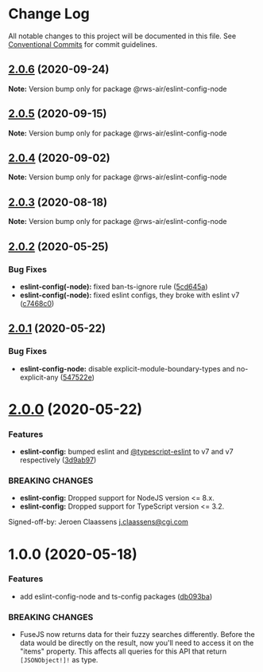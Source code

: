 # Change Log

All notable changes to this project will be documented in this file.
See [Conventional Commits](https://conventionalcommits.org) for commit guidelines.

## [2.0.6](https://github.com/RWS-NL/air-node-packages/compare/@rws-air/eslint-config-node@2.0.5...@rws-air/eslint-config-node@2.0.6) (2020-09-24)

**Note:** Version bump only for package @rws-air/eslint-config-node





## [2.0.5](https://github.com/RWS-NL/air-node-packages/compare/@rws-air/eslint-config-node@2.0.4...@rws-air/eslint-config-node@2.0.5) (2020-09-15)

**Note:** Version bump only for package @rws-air/eslint-config-node





## [2.0.4](https://github.com/RWS-NL/air-node-packages/compare/@rws-air/eslint-config-node@2.0.3...@rws-air/eslint-config-node@2.0.4) (2020-09-02)

**Note:** Version bump only for package @rws-air/eslint-config-node





## [2.0.3](https://github.com/RWS-NL/air-node-packages/compare/@rws-air/eslint-config-node@2.0.2...@rws-air/eslint-config-node@2.0.3) (2020-08-18)

**Note:** Version bump only for package @rws-air/eslint-config-node





## [2.0.2](https://github.com/RWS-NL/air-node-packages/compare/@rws-air/eslint-config-node@2.0.1...@rws-air/eslint-config-node@2.0.2) (2020-05-25)


### Bug Fixes

* **eslint-config(-node):** fixed ban-ts-ignore rule ([5cd645a](https://github.com/RWS-NL/air-node-packages/commit/5cd645af6b80de09ca0a5832847569035689a1ff))
* **eslint-config(-node):** fixed eslint configs, they broke with eslint v7 ([c7468c0](https://github.com/RWS-NL/air-node-packages/commit/c7468c09b83dca99954bac96e6b3555429cfcef3))





## [2.0.1](https://github.com/RWS-NL/air-node-packages/compare/@rws-air/eslint-config-node@2.0.0...@rws-air/eslint-config-node@2.0.1) (2020-05-22)


### Bug Fixes

* **eslint-config-node:** disable explicit-module-boundary-types and no-explicit-any ([547522e](https://github.com/RWS-NL/air-node-packages/commit/547522e8e8d69da9c403f11e7203fe2c67142816))





# [2.0.0](https://github.com/RWS-NL/air-node-packages/compare/@rws-air/eslint-config-node@1.0.0...@rws-air/eslint-config-node@2.0.0) (2020-05-22)


### Features

* **eslint-config:** bumped eslint and [@typescript-eslint](https://github.com/typescript-eslint) to v7 and v7 respectively ([3d9ab97](https://github.com/RWS-NL/air-node-packages/commit/3d9ab97f5d3b77ed32ecd7d752bd02c1586d5ec7))


### BREAKING CHANGES

* **eslint-config:** Dropped support for NodeJS version  <= 8.x.
* **eslint-config:** Dropped support for TypeScript version <= 3.2.

Signed-off-by: Jeroen Claassens <j.claassens@cgi.com>





# 1.0.0 (2020-05-18)


### Features

* add eslint-config-node and ts-config packages ([db093ba](https://github.com/RWS-NL/air-node-packages/commit/db093ba39bab3c6b97a689017b9a7f41d6422fde))


### BREAKING CHANGES

* FuseJS now returns data for their fuzzy searches
differently. Before the data would be directly on the result, now you'll
need to access it on the "items" property. This affects all queries for
this API that return `[JSONObject!]!` as type.
